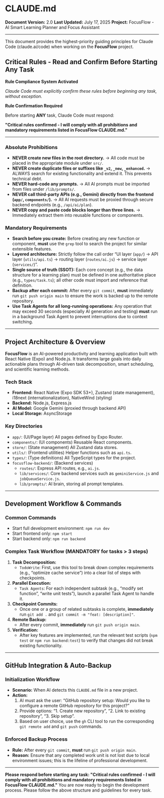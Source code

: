 # CLAUDE.md 
**Document Version:** 2.0
**Last Updated:** July 17, 2025
**Project:** FocusFlow - AI Smart Learning Planner and Focus Assistant

---

This document provides the highest-priority guiding principles for Claude Code (claude.ai/code) when working on the **FocusFlow** project.

## Critical Rules - Read and Confirm Before Starting Any Task

**Rule Compliance System Activated**

*Claude Code must explicitly confirm these rules before beginning any task, without exception.*

**Rule Confirmation Required**

Before starting **ANY** task, Claude Code must respond:

**"Critical rules confirmed - I will comply with all prohibitions and mandatory requirements listed in FocusFlow CLAUDE.md."**

---

### Absolute Prohibitions

* **NEVER create new files in the root directory.** → All code must be placed in the appropriate module under `src/`.
* **NEVER create duplicate files or suffixes like `_v2`, `_new`, `_enhanced`.** → ALWAYS search for existing functionality and extend it. This prevents technical debt.
* **NEVER hard-code any prompts.** → All AI prompts must be imported from files under `/lib/prompts/`.
* **NEVER call third-party APIs (e.g., Gemini) directly from the frontend (`app/`, `components/`).** → All AI requests must be proxied through secure backend endpoints (e.g., `/api/ai/plan`).
* **NEVER copy and paste code blocks longer than three lines.** → Immediately extract them into reusable functions or components.

### Mandatory Requirements

* **Search before you create:** Before creating any new function or component, **must** use the `grep` tool to search the project for similar extensible features.
* **Layered architecture:** Strictly follow the call order “UI layer (`app/`) → API layer (`utils/api.ts`) → routing layer (`routes/ai.js`) → service layer (`services/`)”.
* **Single source of truth (SSOT):** Each core concept (e.g., the data structure for a learning plan) must be defined in one authoritative place (e.g., `types/task.ts`); all other code must import and reference that definition.
* **Backup after each commit:** After every `git commit`, **must** immediately run `git push origin main` to ensure the work is backed up to the remote repository.
* **Use Task Agents for all long-running operations:** Any operation that may exceed 30 seconds (especially AI generation and testing) **must** run in a background Task Agent to prevent interruptions due to context switching.

---

## Project Architecture & Overview

**FocusFlow** is an AI-powered productivity and learning application built with React Native (Expo) and Node.js. It transforms large goals into daily actionable plans through AI-driven task decomposition, smart scheduling, and scientific learning methods.

### Tech Stack
* **Frontend:** React Native (Expo SDK 53+), Zustand (state management), i18next (internationalization), NativeWind (styling)
* **Backend:** Node.js, Express.js
* **AI Model:** Google Gemini (proxied through backend API)
* **Local Storage:** AsyncStorage

### Key Directories
* `app/`: (UI/Page layer) All pages defined by Expo Router.
* `components/`: (UI components) Reusable React components.
* `store/`: (State management) All Zustand data stores.
* `utils/`: (Frontend utilities) Helper functions such as `api.ts`.
* `types/`: (Type definitions) All TypeScript types for the project.
* `focusflow-backend/`: (Backend services)
  * `routes/`: Express API routes, e.g., `ai.js`.
  * `lib/services/`: Core backend services such as `geminiService.js` and `jobQueueService.js`.
  * `lib/prompts/`: AI brain, storing all prompt templates.

---

## Development Workflow & Commands

### Common Commands

* Start full development environment: `npm run dev`
* Start frontend only: `npm start`
* Start backend only: `npm run backend`

### Complex Task Workflow (MANDATORY for tasks > 3 steps)

1. **Task Decomposition:**
   * `TodoWrite`: First, use this tool to break down complex requirements (e.g., “optimize cache service”) into a clear list of steps with checkpoints.
2. **Parallel Execution:**
   * `Task Agents`: For each independent subtask (e.g., “modify set function”, “write unit tests”), launch a parallel Task Agent to handle it.
3. **Checkpoint Commits:**
   * Once one or a group of related subtasks is complete, **immediately** run `git add .` and `git commit -m "feat: [description]"`.
4. **Remote Backup:**
   * After every commit, **immediately** run `git push origin main`.
5. **Verification:**
   * After key features are implemented, run the relevant test scripts (`npm test` or `npm run backend:test`) to verify that changes did not break existing functionality.

---

## GitHub Integration & Auto-Backup
### Initialization Workflow
* **Scenario:** When AI detects this `CLAUDE.md` file in a new project.
* **Action:**
  1. AI must ask the user: “GitHub repository setup: Would you like to configure a remote GitHub repository for this project?”
  2. Provide options: “1. Create new repository”, “2. Link to existing repository”, “3. Skip setup”.
  3. Based on user choice, use the `gh` CLI tool to run the corresponding `git remote add` and `git push` commands.
### Enforced Backup Process
* **Rule:** After every `git commit`, **must** run `git push origin main`.
* **Reason:** Ensure that any completed work unit is not lost due to local environment issues; this is the lifeline of professional development.

---

**Please respond before starting any task:
"Critical rules confirmed - I will comply with all prohibitions and mandatory requirements listed in FocusFlow CLAUDE.md."**
You are now ready to begin the development process. Please follow the above structure and guidelines for every task.
